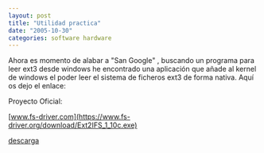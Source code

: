 ```yaml
---
layout: post
title: "Utilidad practica"
date: "2005-10-30"
categories: software hardware
---
```


Ahora es momento de alabar a "San Google" , buscando un programa para leer ext3 desde windows he encontrado una aplicación que añade al kernel de windows el poder leer el sistema de ficheros ext3 de forma nativa. Aquí os dejo el enlace:

Proyecto Oficial:

[www.fs-driver.com](https://www.fs-driver.org/download/Ext2IFS_1_10c.exe)

[descarga](https://www.fs-driver.org/download/Ext2IFS_1_10c.exe)[](https://www.fs-driver.org/download/Ext2IFS_1_10a.exe)
